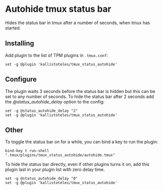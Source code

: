 Autohide tmux status bar
========================
Hides the status bar in tmux after a number of seconds, when tmux has started.

Installing
----------
Add plugin to the list of TPM plugins in `.tmux.conf`:

``` tmux
set -g @plugin 'kallistoteles/tmux_status_autohide'
```

Configure
---------
The plugin waits 3 seconds before the status bar is hidden but this can be set to any number of seconds.
To hide the status bar after 2 seconds add the *@status_autohide_delay* option to the config:

``` tmux
set -g @status_autohide_delay "2"
set -g @plugin 'kallistoteles/tmux_status_autohide'
```

Other
-----
To toggle the status bar on for a while, you can bind a key to run the plugin:

``` tmux
bind-key t run-shell ".tmux/plugins/tmux_status_autohide/autohide.tmux"
```

To hide the status bar directly, even if other plugins turns it on, add this plugin last in your plugin list with zero delay time.

``` tmux
set -g @status_autohide_delay "0"
set -g @plugin 'kallistoteles/tmux_status_autohide'
```
